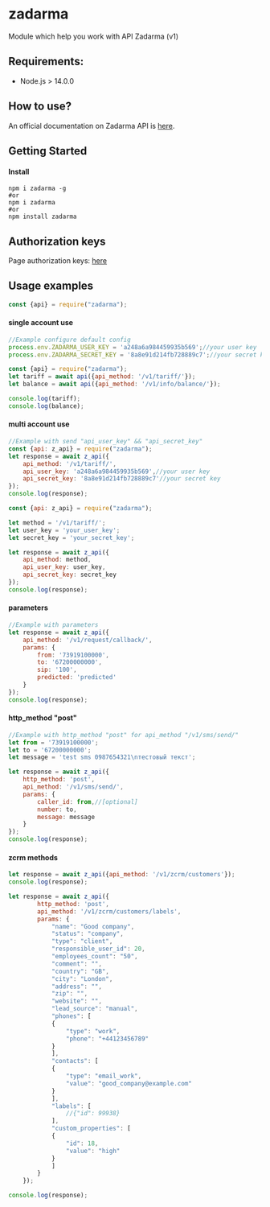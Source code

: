 # zadarma
Module which help you work with API Zadarma (v1)

## Requirements:
- Node.js > 14.0.0

## How to use?
An official documentation on Zadarma API is [here](https://zadarma.com/support/api/).

## Getting Started

#### Install

```shell
npm i zadarma -g
#or
npm i zadarma
#or
npm install zadarma
```
## Authorization keys
Page authorization keys: [here](https://my.zadarma.com/api/#)

## Usage examples
```js
const {api} = require("zadarma");
```

#### single account use
```js
//Example configure default config
process.env.ZADARMA_USER_KEY = 'a248a6a984459935b569';//your user key
process.env.ZADARMA_SECRET_KEY = '8a8e91d214fb728889c7';//your secret key

const {api} = require("zadarma");
let tariff = await api({api_method: '/v1/tariff/'});
let balance = await api({api_method: '/v1/info/balance/'});

console.log(tariff);
console.log(balance);
```

#### multi account use
```js
//Example with send "api_user_key" && "api_secret_key"
const {api: z_api} = require("zadarma");
let response = await z_api({
    api_method: '/v1/tariff/',
    api_user_key: 'a248a6a984459935b569',//your user key
    api_secret_key: '8a8e91d214fb728889c7'//your secret key
});
console.log(response);
```
```js
const {api: z_api} = require("zadarma");

let method = '/v1/tariff/';
let user_key = 'your_user_key';
let secret_key = 'your_secret_key';

let response = await z_api({
    api_method: method,
    api_user_key: user_key,
    api_secret_key: secret_key
});
console.log(response);
```

#### parameters
```js
//Example with parameters
let response = await z_api({
    api_method: '/v1/request/callback/',
    params: {
        from: '73919100000',
        to: '67200000000',
        sip: '100',
        predicted: 'predicted'
    }
});
console.log(response);
```

#### http_method "post"
```js
//Example with http_method "post" for api_method "/v1/sms/send/"
let from = '73919100000';
let to = '67200000000';
let message = 'test sms 0987654321\nтестовый текст';

let response = await z_api({
    http_method: 'post',
    api_method: '/v1/sms/send/',
    params: {
        caller_id: from,//[optional]
        number: to,
        message: message
    }
});
console.log(response);
```

#### zcrm methods
```js
let response = await z_api({api_method: '/v1/zcrm/customers'});
console.log(response);
```
```js
let response = await z_api({
        http_method: 'post',
        api_method: '/v1/zcrm/customers/labels',
        params: {
            "name": "Good company",
            "status": "company",
            "type": "client",
            "responsible_user_id": 20,
            "employees_count": "50",
            "comment": "",
            "country": "GB",
            "city": "London",
            "address": "",
            "zip": "",
            "website": "",
            "lead_source": "manual",
            "phones": [
            {
                "type": "work",
                "phone": "+44123456789"
            }
            ],
            "contacts": [
            {
                "type": "email_work",
                "value": "good_company@example.com"
            }
            ],
            "labels": [
                //{"id": 99938}
            ],
            "custom_properties": [
            {
                "id": 18,
                "value": "high"
            }
            ]
        }
    });

console.log(response);
```



